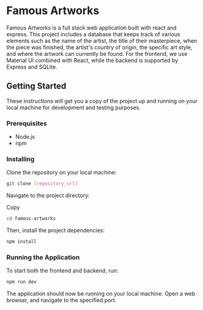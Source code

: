 # Famous Artworks

Famous Artworks is a full stack web application built with react and express. This project includes a database that keeps track of various elements such as the name of the artist, the title of their masterpiece, when the piece was finished, the artist's country of origin, the specific art style, and where the artwork can currently be found. For the frontend, we use Material UI combined with React, while the backend is supported by Express and SQLite. 

## Getting Started

These instructions will get you a copy of the project up and running on your local machine for development and testing purposes.

### Prerequisites

- Node.js
- npm

### Installing

Clone the repository on your local machine:

```bash
git clone [repository_url]
```
Navigate to the project directory:


Copy
```bash
cd famous-artworks
```
Then, install the project dependencies:

```bash
npm install
```
### Running the Application
To start both the frontend and backend, run:
```bash
npm run dev
```
The application should now be running on your local machine. Open a web browser, and navigate to the specified port.
